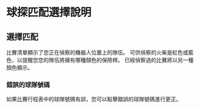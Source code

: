 球探匹配選擇說明
==========================

## 選擇匹配

比賽清單顯示了您正在偵察的機器人位置上的隊伍。
可供偵察的火柴是紅色或藍色，以提醒您您的隊伍將擁有哪種顏色的保險桿。
已經偵察過的比賽將以另一種顏色顯示。

### 錯誤的球隊號碼

如果比賽行程表中的球隊號碼有誤，您可以點擊錯誤的球隊號碼進行更正。
